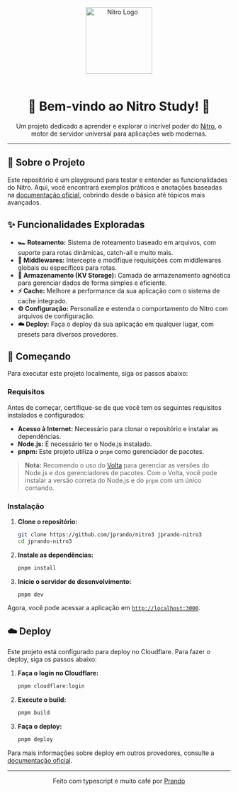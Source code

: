 
<div align="center">
  <img src="https://unjs.io/assets/logos/nitro.svg" alt="Nitro Logo" width="150">
  <br><br>
  <h1>🚀 Bem-vindo ao Nitro Study! 🚀</h1>
  <p>Um projeto dedicado a aprender e explorar o incrível poder do <a href="https://nitro.unjs.io/">Nitro</a>, o motor de servidor universal para aplicações web modernas.</p>
</div>

---

## 📖 Sobre o Projeto

Este repositório é um playground para testar e entender as funcionalidades do Nitro. Aqui, você encontrará exemplos práticos e anotações baseadas na [documentação oficial](https://v3.nitro.build/), cobrindo desde o básico até tópicos mais avançados.

## ✨ Funcionalidades Exploradas

-   **🏎️ Roteamento:** Sistema de roteamento baseado em arquivos, com suporte para rotas dinâmicas, catch-all e muito mais.
-   **🔧 Middlewares:** Intercepte e modifique requisições com middlewares globais ou específicos para rotas.
-   **💾 Armazenamento (KV Storage):** Camada de armazenamento agnóstica para gerenciar dados de forma simples e eficiente.
-   **⚡ Cache:** Melhore a performance da sua aplicação com o sistema de cache integrado.
-   **⚙️ Configuração:** Personalize e estenda o comportamento do Nitro com arquivos de configuração.
-   **☁️ Deploy:** Faça o deploy da sua aplicação em qualquer lugar, com presets para diversos provedores.

## 🚀 Começando

Para executar este projeto localmente, siga os passos abaixo:

### Requisitos

Antes de começar, certifique-se de que você tem os seguintes requisitos instalados e configurados:

-   **Acesso à Internet:** Necessário para clonar o repositório e instalar as dependências.
-   **Node.js:** É necessário ter o Node.js instalado.
-   **pnpm:** Este projeto utiliza o `pnpm` como gerenciador de pacotes.

> **Nota:** Recomendo o uso do [Volta](https://volta.sh/) para gerenciar as versões do Node.js e dos gerenciadores de pacotes. Com o Volta, você pode instalar a versão correta do Node.js e do `pnpm` com um único comando.

### Instalação

1.  **Clone o repositório:**
    ```bash
    git clone https://github.com/jprando/nitro3 jprando-nitro3
    cd jprando-nitro3
    ```

2.  **Instale as dependências:**
    ```bash
    pnpm install
    ```

3.  **Inicie o servidor de desenvolvimento:**
    ```bash
    pnpm dev
    ```

Agora, você pode acessar a aplicação em [`http://localhost:3000`](http://localhost:3000).

## ☁️ Deploy

Este projeto está configurado para deploy no Cloudflare. Para fazer o deploy, siga os passos abaixo:

1.  **Faça o login no Cloudflare:**
    ```bash
    pnpm cloudflare:login
    ```

2.  **Execute o build:**
    ```bash
    pnpm build
    ```

3.  **Faça o deploy:**
    ```bash
    pnpm deploy
    ```

Para mais informações sobre deploy em outros provedores, consulte a [documentação oficial](https://v3.nitro.build/deploy).

---

<div align="center">
  <p>Feito com typescript e muito café por <a href="https://github.com/prandow">Prando</a></p>
</div>
